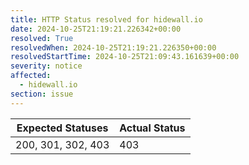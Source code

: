 ```yaml
---
title: HTTP Status resolved for hidewall.io
date: 2024-10-25T21:19:21.226342+00:00
resolved: True
resolvedWhen: 2024-10-25T21:19:21.226350+00:00
resolvedStartTime: 2024-10-25T21:09:43.161639+00:00
severity: notice
affected:
  - hidewall.io
section: issue
---
```


| Expected Statuses | Actual Status  |
|-------------------|----------------|
| 200, 301, 302, 403 | 403 |
